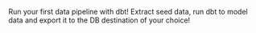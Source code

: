 Run your first data pipeline with dbt! Extract seed data, run dbt to model data and export it to the DB destination of your choice!